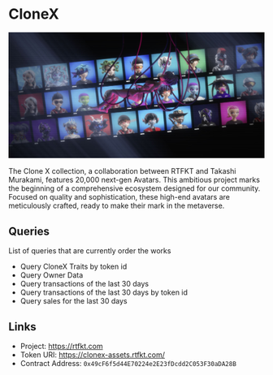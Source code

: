 # CloneX

![CloneX](/assets/clonex.jpg)

The Clone X collection, a collaboration between RTFKT and Takashi Murakami, features 20,000 next-gen Avatars. This ambitious project marks the beginning of a comprehensive ecosystem designed for our community. Focused on quality and sophistication, these high-end avatars are meticulously crafted, ready to make their mark in the metaverse.

## Queries

List of queries that are currently order the works
- Query CloneX Traits by token id
- Query Owner Data
- Query transactions of the last 30 days 
- Query transactions of the last 30 days by token id
- Query sales for the last 30 days

## Links
- Project: https://rtfkt.com
- Token URI: https://clonex-assets.rtfkt.com/
- Contract Address: `0x49cF6f5d44E70224e2E23fDcdd2C053F30aDA28B`

